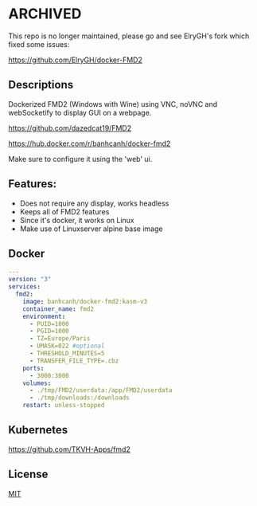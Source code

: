 # ARCHIVED #

This repo is no longer maintained, please go and see ElryGH's fork which fixed some issues:

 https://github.com/ElryGH/docker-FMD2

## Descriptions

Dockerized FMD2 (Windows with Wine) using VNC, noVNC and webSocketify to display GUI on a webpage.

https://github.com/dazedcat19/FMD2

https://hub.docker.com/r/banhcanh/docker-fmd2

Make sure to configure it using the 'web' ui.

## Features:
* Does not require any display, works headless
* Keeps all of FMD2 features
* Since it's docker, it works on Linux
* Make use of Linuxserver alpine base image

## Docker
```yaml
---
version: "3"
services:
  fmd2:
    image: banhcanh/docker-fmd2:kasm-v3
    container_name: fmd2
    environment:
      - PUID=1000
      - PGID=1000
      - TZ=Europe/Paris
      - UMASK=022 #optional
      - THRESHOLD_MINUTES=5
      - TRANSFER_FILE_TYPE=.cbz
    ports:
      - 3000:3000
    volumes:
      - ./tmp/FMD2/userdata:/app/FMD2/userdata
      - ./tmp/downloads:/downloads
    restart: unless-stopped
```

## Kubernetes

https://github.com/TKVH-Apps/fmd2

## License
[MIT](https://choosealicense.com/licenses/mit/)

